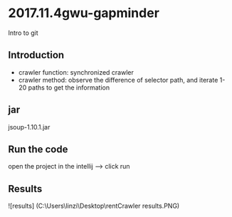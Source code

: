 # 2017.11.4gwu-gapminder
Intro to git 
## Introduction
* crawler function: synchronized crawler 
* crawler method: observe the difference of selector path, and iterate 1-20 paths to get the information 

## jar
jsoup-1.10.1.jar

## Run the code
open the project in the intellij --> click run

## Results
![results] (C:\Users\linzi\Desktop\rentCrawler results.PNG)
